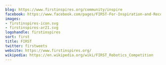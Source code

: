 ```yaml
---
blog: https://www.firstinspires.org/community/inspire
facebook: https://www.facebook.com/pages/FIRST-For-Inspiration-and-Recognition-of-Science-and-Technology/184063051616518
images:
- firstinspires-icon.svg
- firstinspires-ar21.svg
logohandle: firstinspires
sort: first
title: FIRST
twitter: firstweets
website: https://www.firstinspires.org/
wikipedia: https://en.wikipedia.org/wiki/FIRST_Robotics_Competition
---
```

